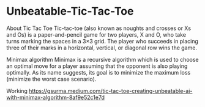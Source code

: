 # Unbeatable-Tic-Tac-Toe


About Tic Tac Toe
Tic-tac-toe (also known as noughts and crosses or Xs and Os) is a paper-and-pencil game for two players, X and O, who take turns marking the spaces in a 3×3 grid. The player who succeeds in placing three of their marks in a horizontal, vertical, or diagonal row wins the game.


Minimax algorithm
Minimax is a recursive algorithm which is used to choose an optimal move for a player assuming that the opponent is also playing optimally. As its name suggests, its goal is to minimize the maximum loss (minimize the worst case scenario).

Working
https://gsurma.medium.com/tic-tac-toe-creating-unbeatable-ai-with-minimax-algorithm-8af9e52c1e7d
